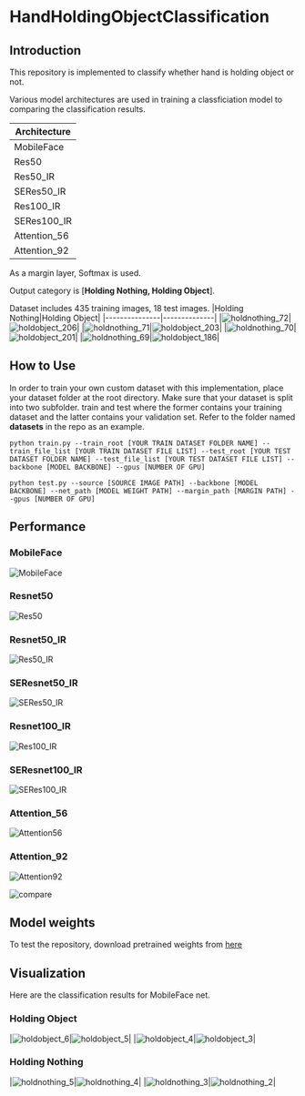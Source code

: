 # HandHoldingObjectClassification

## Introduction
This repository is implemented to classify whether hand is holding object or not.

Various model architectures are used in training a classficiation model to comparing the classification results.

|Architecture|
|------------|
|MobileFace  |
|Res50       |
|Res50_IR    |
|SERes50_IR  |
|Res100_IR   |
|SERes100_IR |
|Attention_56|
|Attention_92|

As a margin layer, Softmax is used.

Output category is [**Holding Nothing, Holding Object**].

Dataset includes 435 training images, 18 test images.
|Holding Nothing|Holding Object|
|---------------|--------------|
|![holdnothing_72](https://github.com/SuperAI520/HandHoldingObjectClassification/assets/160987762/16933fbf-118a-437d-ae94-39b0b6222aa9)|![holdobject_206](https://github.com/SuperAI520/HandHoldingObjectClassification/assets/160987762/a7d9c74b-aeb4-4285-a8fa-703ffe66157f)|
|![holdnothing_71](https://github.com/SuperAI520/HandHoldingObjectClassification/assets/160987762/143b0856-d810-426e-abbf-de06b7278c8b)|![holdobject_203](https://github.com/SuperAI520/HandHoldingObjectClassification/assets/160987762/754dc957-28d2-4d3c-8091-743a63277d4f)|
|![holdnothing_70](https://github.com/SuperAI520/HandHoldingObjectClassification/assets/160987762/d5a31691-c6d1-4e58-8c32-32a5404f1e80)|![holdobject_201](https://github.com/SuperAI520/HandHoldingObjectClassification/assets/160987762/2be464e5-8e96-4a30-98fa-9883f0bd899a)|
|![holdnothing_69](https://github.com/SuperAI520/HandHoldingObjectClassification/assets/160987762/72c2695c-0abf-4038-b661-301e490d5b17)|![holdobject_186](https://github.com/SuperAI520/HandHoldingObjectClassification/assets/160987762/522e55ef-6e52-41bb-951b-e14070ac3e3b)|

## How to Use
In order to train your own custom dataset with this implementation, place your dataset folder at the root directory. Make sure that your dataset is split into two subfolder. train and test where the former contains your training dataset and the latter contains your validation set. Refer to the folder named **datasets** in the repo as an example.

```
python train.py --train_root [YOUR TRAIN DATASET FOLDER NAME] --train_file_list [YOUR TRAIN DATASET FILE LIST] --test_root [YOUR TEST DATASET FOLDER NAME] --test_file_list [YOUR TEST DATASET FILE LIST] --backbone [MODEL BACKBONE] --gpus [NUMBER OF GPU]
```

```
python test.py --source [SOURCE IMAGE PATH] --backbone [MODEL BACKBONE] --net_path [MODEL WEIGHT PATH] --margin_path [MARGIN PATH] --gpus [NUMBER OF GPU]
```

## Performance

### MobileFace
![MobileFace](https://github.com/SuperAI520/HandHoldingObjectClassification/assets/160987762/0ae4bfff-c422-4346-8efa-60b6c9ea3374)

### Resnet50
![Res50](https://github.com/SuperAI520/HandHoldingObjectClassification/assets/160987762/dd507868-9e7b-4a6f-a7bb-bb4103d2889e)

### Resnet50_IR
![Res50_IR](https://github.com/SuperAI520/HandHoldingObjectClassification/assets/160987762/3a16a369-4823-4320-9041-c5c2fba0227c)

### SEResnet50_IR
![SERes50_IR](https://github.com/SuperAI520/HandHoldingObjectClassification/assets/160987762/507194c3-8996-41ea-a69b-8cd311c1e13c)

### Resnet100_IR
![Res100_IR](https://github.com/SuperAI520/HandHoldingObjectClassification/assets/160987762/b948e80e-9f81-4c19-b70e-06fd14fd15ee)

### SEResnet100_IR
![SERes100_IR](https://github.com/SuperAI520/HandHoldingObjectClassification/assets/160987762/fe230330-f35b-4a30-a86e-2c525d5354d0)

### Attention_56
![Attention56](https://github.com/SuperAI520/HandHoldingObjectClassification/assets/160987762/bb03e540-c557-4289-ac06-6db0aa95ef23)

### Attention_92
![Attention92](https://github.com/SuperAI520/HandHoldingObjectClassification/assets/160987762/5be2b857-8eee-49dd-be62-a3708f135ac9)

![compare](https://github.com/SuperAI520/HandHoldingObjectClassification/assets/160987762/99a268de-f467-42ea-8b90-186ec4cbf41a)


## Model weights
To test the repository, download pretrained weights from [here](https://drive.google.com/file/d/1ULM9xIQ3HBlmm0hWGtyNtH5KywVB8pUw/view?usp=sharing)

## Visualization
Here are the classification results for MobileFace net.

### Holding Object
|![holdobject_6](https://github.com/SuperAI520/HandHoldingObjectClassification/assets/160987762/51865494-6c90-4f48-b8ef-9526f7db1ad9)|![holdobject_5](https://github.com/SuperAI520/HandHoldingObjectClassification/assets/160987762/8a362577-3ae1-40b8-808b-05e2c1f5bd60)|
|![holdobject_4](https://github.com/SuperAI520/HandHoldingObjectClassification/assets/160987762/4c89be97-8fa6-4526-8207-3f5b872bd674)|![holdobject_3](https://github.com/SuperAI520/HandHoldingObjectClassification/assets/160987762/274b2fb5-2c31-45bd-945b-6fd4c7c6253e)|

### Holding Nothing
|![holdnothing_5](https://github.com/SuperAI520/HandHoldingObjectClassification/assets/160987762/77a0102f-19b5-471c-8443-2dcfd40ef925)|![holdnothing_4](https://github.com/SuperAI520/HandHoldingObjectClassification/assets/160987762/d66bc05a-290f-4641-8690-2f960ced767b)|
|![holdnothing_3](https://github.com/SuperAI520/HandHoldingObjectClassification/assets/160987762/3f4ff592-c591-4e53-90de-2670dc5a4644)|![holdnothing_2](https://github.com/SuperAI520/HandHoldingObjectClassification/assets/160987762/bc386ec4-a619-470e-bb34-41261030b8aa)|
